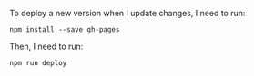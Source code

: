 To deploy a new version when I update changes, I need to run:

```npm install --save gh-pages```

Then, I need to run:

```npm run deploy```